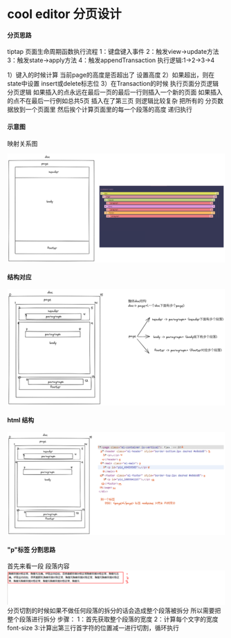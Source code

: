 # cool editor 分页设计

#### 分页思路

tiptap 页面生命周期函数执行流程
1：键盘键入事件
2：触发view->update方法
3：触发state->apply方法
4：触发appendTransaction
执行逻辑:1->2->3->4

1）键入的时候计算 当前page的高度是否超出了 设置高度
2）如果超出，则在state中设置 insert或delete标志位
3）在Transaction的时候 执行页面分页逻辑
分页逻辑
如果插入的点永远在最后一页的最后一行则插入一个新的页面
如果插入的点不在最后一行例如总共5页 插入在了第三页
则逻辑比较复杂  把所有的 分页数据放到一个页面里
然后挨个计算页面里的每一个段落的高度 递归执行

#### 示意图

映射关系图

![202212021714.png](assets/page.png)

#### 结构对应

![202212021714.png](assets/page1.png)

#### html 结构

![202212021714.png](assets/page3.png)

#### "p"标签 分割思路

首先来看一段 段落内容
![202212021714.png](assets/pagep.png)
分页切割的时候如果不做任何段落的拆分的话会造成整个段落被拆分
所以需要把整个段落进行拆分
步骤：
1：首先获取整个段落的宽度
2：计算每个文字的宽度font-size
3:计算出第三行首字符的位置减一进行切割，循环执行
